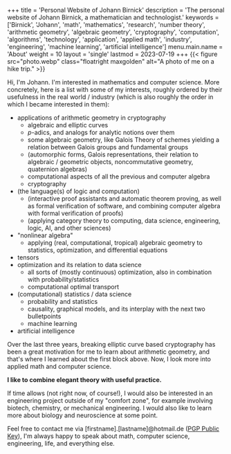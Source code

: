 +++
title = 'Personal Website of Johann Birnick'
description = 'The personal website of Johann Birnick, a mathematician and technologist.'
keywords = ['Birnick', 'Johann', 'math', 'mathematics', 'research', 'number theory', 'arithmetic geometry', 'algebraic geometry', 'cryptography', 'computation', 'algorithms', 'technology', 'application', 'applied math', 'industry', 'engineering', 'machine learning', 'artificial intelligence']
menu.main.name = 'About'
weight = 10
layout = 'single'
lastmod = 2023-07-19
+++
{{< figure src="photo.webp" class="floatright maxgolden" alt="A photo of me on a hike trip." >}}

Hi, I'm Johann. I'm interested in mathematics and computer science.
More concretely, here is a list with some of my interests, roughly ordered by their usefulness in the real world / industry (which is also roughly the order in which I became interested in them):

- applications of arithmetic geometry in cryptography
  * algebraic and elliptic curves
  * $p$-adics, and analogs for analytic notions over them
  * some algebraic geometry, like Galois Theory of schemes yielding a relation between Galois groups and fundamental groups
  * (automorphic forms, Galois representations, their relation to algebraic / geometric objects, noncommutative geometry, quaternion algebras)
  * computational aspects of all the previous and computer algebra
  * cryptography
- (the language(s) of logic and computation)
  * (interactive proof assistants and automatic theorem proving, as well as formal verification of software, and combining computer algebra with formal verification of proofs)
  * (applying category theory to computing, data science, engineering, logic, AI, and other sciences)
- "nonlinear algebra"
  * applying (real, computational, tropical) algebraic geometry to statistics, optimization, and differential equations
- tensors
- optimization and its relation to data science
  * all sorts of (mostly continuous) optimization, also in combination with probability/statistics
  * computational optimal transport
- (computational) statistics / data science
  * probability and statistics
  * causality, graphical models, and its interplay with the next two bulletpoints
  * machine learning
- artificial intelligence

Over the last three years, breaking elliptic curve based cryptography has been a great motivation for me to learn about arithmetic geometry, and that's where I learned about the first block above.
Now, I look more into applied math and computer science.

**I like to combine elegant theory with useful practice.**

If time allows (not right now, of course!), I would also be interested in an engineering project outside of my "comfort zone", for example involving biotech, chemistry, or mechanical engineering.
I would also like to learn more about biology and neuroscience at some point.

Feel free to contact me via \[firstname\].\[lastname\]@hotmail.de ([PGP Public Key](pgp-public-key.asc)), I'm always happy to speak about math, computer science, engineering, life, and everything else.
